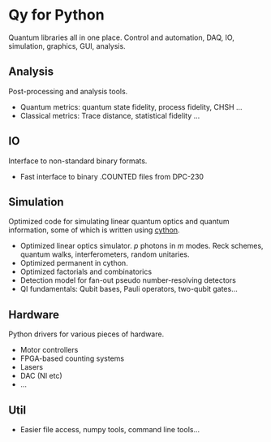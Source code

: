 Qy for Python
=============

Quantum libraries all in one place. Control and automation, DAQ, IO, simulation, graphics, GUI, analysis.

Analysis
-------
Post-processing and analysis tools.
- Quantum metrics: quantum state fidelity, process fidelity, CHSH ...
- Classical metrics: Trace distance, statistical fidelity ...

IO
--
Interface to non-standard binary formats.
- Fast interface to binary .COUNTED files from DPC-230

Simulation
----------
Optimized code for simulating linear quantum optics and quantum information, some of which is written using [cython](cython.org).
- Optimized linear optics simulator. *p* photons in *m* modes. Reck schemes, quantum walks, interferometers, random unitaries.
- Optimized permanent in cython.
- Optimized factorials and combinatorics
- Detection model for fan-out pseudo number-resolving detectors
- QI fundamentals: Qubit bases, Pauli operators, two-qubit gates...

Hardware
--------
Python drivers for various pieces of hardware.
- Motor controllers
- FPGA-based counting systems
- Lasers
- DAC (NI etc)
- ...

Util
----
- Easier file access, numpy tools, command line tools...
